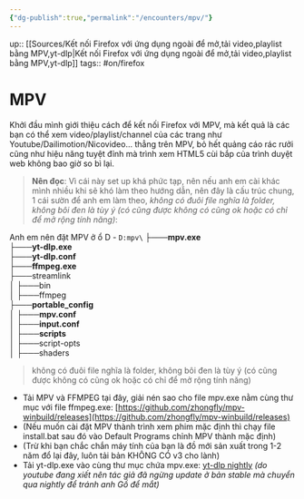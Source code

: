```yaml
---
{"dg-publish":true,"permalink":"/encounters/mpv/"}
---
```


up:: [[Sources/Kết nối Firefox với ứng dụng ngoài để mở,tải video,playlist bằng MPV,yt-dlp\|Kết nối Firefox với ứng dụng ngoài để mở,tải video,playlist bằng MPV,yt-dlp]]
tags:: #on/firefox

# MPV

Khởi đầu mình giới thiệu cách để kết nối Firefox với MPV, mà kết quả là các bạn có thể xem video/playlist/channel của các trang như Youtube/Dailimotion/Nicovideo... thẳng trên MPV, bỏ hết quảng cáo rác rưởi cũng như hiệu năng tuyệt đỉnh mà trình xem HTML5 cùi bắp của trình duyệt web không bao giờ so bì lại.

> **Nên đọc**: Vì cái này set up khá phức tạp, nên nếu anh em cài khác mình nhiều khi sẽ khó làm theo hướng dẫn, nên đây là cấu trúc chung, 1 cái sườn để anh em làm theo, *không có đuôi file nghĩa là folder, không bôi đen là tùy ý (có cũng được không có cũng ok hoặc có chỉ để mở rộng tính năng)*:

Anh em nên đặt MPV ở ổ D - `D:mpv\`
├───**mpv.exe**  
├───**yt-dlp.exe**  
├───**yt-dlp.conf**  
├───**ffmpeg.exe**  
├───streamlink  
│ ├───bin  
│ ├───ffmpeg  
├───**portable_config**  
│ ├───**mpv.conf**  
│ ├───**input.conf**  
│ ├───**scripts**  
│ ├───script-opts  
│ ├───shaders

>không có đuôi file nghĩa là folder, không bôi đen là tùy ý (có cũng được không có cũng ok hoặc có chỉ để mở rộng tính năng)

- Tải MPV và FFMPEG tại đây, giải nén sao cho file mpv.exe nằm cùng thư mục với file ffmpeg.exe: [https://github.com/zhongfly/mpv-winbuild/releases](https://github.com/zhongfly/mpv-winbuild/releases)
- (Nếu muốn cài đặt MPV thành trình xem phim mặc định thì chạy file install.bat sau đó vào Default Programs chỉnh MPV thành mặc định)
- (Trừ khi bạn chắc chắn máy tính của bạn là đồ mới sản xuất trong 1-2 năm đổ lại đây, luôn tải bản KHÔNG CÓ v3 cho lành)
- Tải yt-dlp.exe vào cùng thư mục chứa mpv.exe: [yt-dlp nightly](https://github.com/yt-dlp/yt-dlp-nightly-builds/releases) *(do youtube đang xiết nên tác giả đã ngừng update ở bản stable mà chuyển qua nightly để tránh anh Gồ để mắt)*
